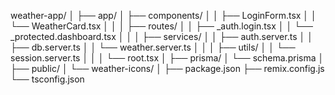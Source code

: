 weather-app/
│
├── app/
│   ├── components/
│   │   ├── LoginForm.tsx
│   │   └── WeatherCard.tsx
│   │
│   ├── routes/
│   │   ├── _auth.login.tsx
│   │   └── _protected.dashboard.tsx
│   │
│   ├── services/
│   │   ├── auth.server.ts
│   │   ├── db.server.ts
│   │   └── weather.server.ts
│   │
│   ├── utils/
│   │   └── session.server.ts
│   │
│   └── root.tsx
│
├── prisma/
│   └── schema.prisma
│
├── public/
│   └── weather-icons/
│
├── package.json
├── remix.config.js
└── tsconfig.json